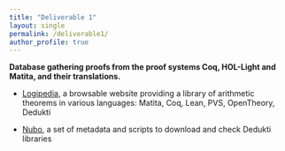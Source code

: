 ```yaml
---
title: "Deliverable 1"
layout: single
permalink: /deliverable1/
author_profile: true
---
```


**Database gathering proofs from the proof systems Coq, HOL-Light and Matita, and their translations.**

- [Logipedia](http://logipedia.inria.fr/), a browsable website providing a library of arithmetic theorems in various languages: Matita, Coq, Lean, PVS, OpenTheory, Dedukti

- [Nubo](https://github.com/Deducteam/nubo/), a set of metadata and scripts to download and check Dedukti libraries
